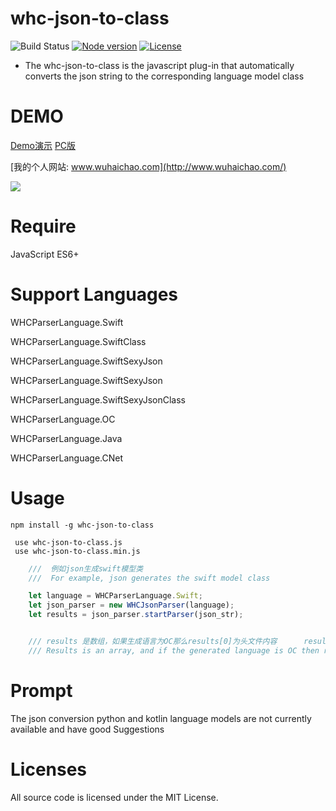 # whc-json-to-class
![Build Status](https://api.travis-ci.org/netyouli/WHC_AutoLayoutKit.svg?branch=master)
[![Node version](https://img.shields.io/badge/node-%3E%3D4.8.4-brightgreen.svg)](https://www.npmjs.com/package/whc-json-to-class)
[![License](https://img.shields.io/badge/license-MIT-blue.svg)](LICENSE)
-  The whc-json-to-class is the javascript plug-in that automatically converts the json string to the corresponding language model class

DEMO
==============
[Demo演示](http://www.wuhaichao.com/jsonModel/?type=0)               [PC版](https://github.com/netyouli/WHC_DataModelFactory)


[我的个人网站: www.wuhaichao.com](http://www.wuhaichao.com/)

![](https://github.com/netyouli/jsonToClass/blob/master/demo.png)

Require
==============
JavaScript ES6+

Support Languages
==============
WHCParserLanguage.Swift

WHCParserLanguage.SwiftClass

WHCParserLanguage.SwiftSexyJson

WHCParserLanguage.SwiftSexyJson

WHCParserLanguage.SwiftSexyJsonClass

WHCParserLanguage.OC

WHCParserLanguage.Java

WHCParserLanguage.CNet

Usage
==============
```
npm install -g whc-json-to-class

 use whc-json-to-class.js
 use whc-json-to-class.min.js
```

```JavaScript
    ///  例如json生成swift模型类
    ///  For example, json generates the swift model class

    let language = WHCParserLanguage.Swift;
    let json_parser = new WHCJsonParser(language);
    let results = json_parser.startParser(json_str);


    /// results 是数组，如果生成语言为OC那么results[0]为头文件内容      results[1]为实现类内容
    /// Results is an array, and if the generated language is OC then results[0] is the header file content results[1] for the implementation of the class content
```
Prompt
==============
The json conversion python and kotlin language models are not currently available and have good Suggestions

Licenses
==============
All source code is licensed under the MIT License.
